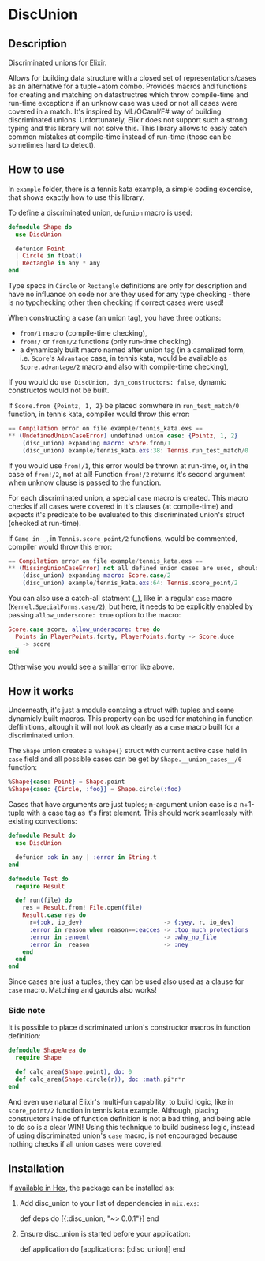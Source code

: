 # DiscUnion

## Description

Discriminated unions for Elixir.

Allows for building data structure with a closed set of representations/cases as an alternative for a tuple+atom combo.
Provides macros and functions for creating and matching on datastructres which throw compile-time and run-time
exceptions if an unknow case was used or not all cases were covered in a match. It's inspired by ML/OCaml/F# way of
building discriminated unions. Unfortunately, Elixir does not support such a strong typing and this library will not
solve this. This library allows to easly catch common mistakes at compile-time instead of run-time (those can be
sometimes hard to detect).

## How to use

In `example` folder, there is a tennis kata example, a simple coding excercise, that shows exactly how to use this
library.

To define a discriminated union, `defunion` macro is used:

``` elixir
defmodule Shape do
  use DiscUnion

  defunion Point
  | Circle in float()
  | Rectangle in any * any
end
```

Type specs in `Circle` or `Rectangle` definitions are only for description and have no influance on code nor are they
used for any type checking - there is no typchecking other then checking if correct cases were used!

When constructing a case (an union tag), you have three options:

 * `from/1` macro (compile-time checking),
 * `from!/` or `from!/2` functions (only run-time checking).
 * a dynamicaly built macro named after union tag (in a camalized form, i.e. `Score`'s `Advantage` case, in tennis kata,
 would be available as `Score.advantage/2` macro and also with compile-time checking),

If you would do `use DiscUnion, dyn_constructors: false`, dynamic constructos would not be built.


If `Score.from {Pointz, 1, 2}` be placed somwhere in `run_test_match/0` function, in tennis kata, compiler would throw
this error:

``` elixir
== Compilation error on file example/tennis_kata.exs ==
** (UndefinedUnionCaseError) undefined union case: {Pointz, 1, 2}
    (disc_union) expanding macro: Score.from/1
    (disc_union) example/tennis_kata.exs:38: Tennis.run_test_match/0
```

If you would use `from!/1`, this error would be thrown at run-time, or, in the case of `from!/2`, not at all! Function
`from!/2` returns it's second argument when unknow clause is passed to the function.


For each discriminated union, a special `case` macro is created. This macro checks if all cases were covered in it's
clauses (at compile-time) and expects it's predicate to be evaluated to this discriminated union's struct (checked at
run-time).

If `Game in _`, in `Tennis.score_point/2` functions, would be commented, compiler would throw this error:

``` elixir
== Compilation error on file example/tennis_kata.exs ==
** (MissingUnionCaseError) not all defined union cases are used, should be all of: Points in "PlayerPoints" * "PlayerPoints", Advantage in "Player", Deuce, Game in "Player"
    (disc_union) expanding macro: Score.case/2
    (disc_union) example/tennis_kata.exs:64: Tennis.score_point/2

```

You can also use a catch-all statment (_), like in a regular `case` macro (`Kernel.SpecialForms.case/2`), but here, it
needs to be explicitly enabled by passing `allow_underscore: true` option to the macro:

``` elixir
Score.case score, allow_underscore: true do
  Points in PlayerPoints.forty, PlayerPoints.forty -> Score.duce
  _ -> score
end
```

Otherwise you would see a smillar error like above.


## How it works

Underneath, it's just a module containg a struct with tuples and some dynamicly built macros. This property can be used
for matching in function deffinitions, altough it will not look as clearly as a `case` macro built for a discriminated
union.


The `Shape` union creates a `%Shape{}` struct with current active case held in `case` field and all possible
cases can be get by `Shape.__union_cases__/0` function:

``` elixir
%Shape{case: Point} = Shape.point
%Shape{case: {Circle, :foo}} = Shape.circle(:foo)
```

Cases that have arguments are just tuples; n-argument union case is a n+1-tuple with a case tag as it's first element.
This should work seamlessly with existing convections:

``` elixir
defmodule Result do
  use DiscUnion

  defunion :ok in any | :error in String.t
end

defmodule Test do
  require Result

  def run(file) do
    res = Result.from! File.open(file)
    Result.case res do
      r={:ok, io_dev}                       -> {:yey, r, io_dev}
      :error in reason when reason==:eacces -> :too_much_protections
      :error in :enoent                     -> :why_no_file
      :error in _reason                     -> :ney
    end
  end
end
```
Since cases are just a tuples, they can be used also used as a clause for `case` macro. Matching and gaurds also works!

### Side note

It is possible to place discriminated union's constructor macros in function definition:

``` elixir
defmodule ShapeArea do
  require Shape

  def calc_area(Shape.point), do: 0
  def calc_area(Shape.circle(r)), do: :math.pi*r*r
end
```

And even use natural Elixir's multi-fun capability, to build logic, like in `score_point/2` function in tennis kata
example. Although, placing constructors inside of function definition is not a bad thing, and being able to do so is a
clear WIN! Using this technique to build business logic, instead of using discriminated union's `case` macro, is not
encouraged because nothing checks if all union cases were covered.


## Installation

If [available in Hex](https://hex.pm/docs/publish), the package can be installed as:

  1. Add disc_union to your list of dependencies in `mix.exs`:

        def deps do
          [{:disc_union, "~> 0.0.1"}]
        end

  2. Ensure disc_union is started before your application:

        def application do
          [applications: [:disc_union]]
        end
